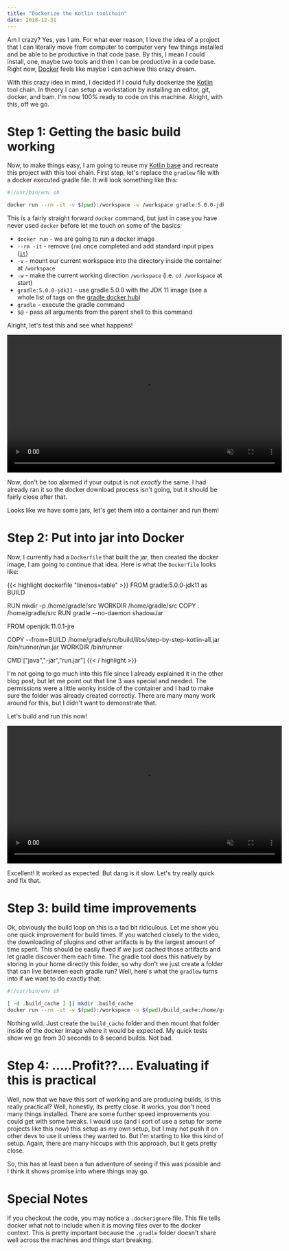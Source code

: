 ```yaml
---
title: "Dockerize the Kotlin toolchain"
date: 2018-12-31
---
```


Am I crazy? Yes, yes I am. For what ever reason, I love the idea of a project that I can literally move from computer to computer very few things installed and be able to be productive in that code base. By this, I mean I could install, one, maybe two tools and then I can be productive in a code base. Right now, [Docker](https://www.docker.com/) feels like maybe I can achieve this crazy dream.

With this crazy idea in mind, I decided if I could fully dockerize the [Kotlin](https://kotlinlang.org/) tool chain. In theory I can setup a workstation by installing an editor, git, docker, and bam. I'm now 100% ready to code on this machine. Alright, with this, off we go.

# Step 1: Getting the basic build working

Now, to make things easy, I am going to reuse my [Kotlin base](https://blog.baens.net/posts/step-by-step-kotlin/) and recreate this project with this tool chain. First step, let's replace the `gradlew` file with a docker executed gradle file. It will look something like this:

```bash
#!/usr/bin/env sh

docker run --rm -it -v $(pwd):/workspace -w /workspace gradle:5.0.0-jdk11 gradle $@
```

This is a fairly straight forward `docker` command, but just in case you have never used `docker` before let me touch on some of the basics:

* `docker run` - we are going to run a docker image
* `--rm -it` - remove (`rm`) once completed and add standard input pipes ([`it`](https://docs.docker.com/engine/reference/commandline/run/#assign-name-and-allocate-pseudo-tty---name--it))
* `-v` - mount our current workspace into the directory inside the container at `/workspace`
* `-w` - make the current working direction `/workspace` (i.e. `cd /workspace` at start)
* `gradle:5.0.0-jdk11` - use gradle 5.0.0 with the JDK 11 image (see a whole list of tags on the [gradle docker hub](https://hub.docker.com/_/gradle/))
* `gradle` - execute the gradle command
* `$@` - pass all arguments from the parent shell to this command

Alright, let's test this and see what happens!

<video width="640" autoplay playsinline loop muted>
    <source src="/videos/gradle-first-build.mov" type="video/mp4">
</video>

Now, don't be too alarmed if your output is not _*exactly*_ the same. I had already ran it so the docker download process isn't going, but it should be fairly close after that.

Looks like we have some jars, let's get them into a container and run them!

# Step 2: Put into jar into Docker

Now, I currently had a `Dockerfile` that built the jar, then created the docker image, I am going to continue that idea. Here is what the `Dockerfile` looks like:

{{< highlight dockerfile "linenos=table" >}}
FROM gradle:5.0.0-jdk11 as BUILD

RUN mkdir -p /home/gradle/src
WORKDIR /home/gradle/src
COPY . /home/gradle/src
RUN gradle --no-daemon shadowJar

FROM openjdk:11.0.1-jre

COPY --from=BUILD /home/gradle/src/build/libs/step-by-step-kotlin-all.jar /bin/runner/run.jar
WORKDIR /bin/runner

CMD ["java","-jar","run.jar"]
{{< / highlight >}}

I'm not going to go much into this file since I already explained it in the other blog post, but let me point out that line 3 was special and needed. The permissions were a little wonky inside of the container and I had to make sure the folder was already created correctly. There are many many work around for this, but I didn't want to demonstrate that.

Let's build and run this now!

<video width="640" autoplay playsinline loop muted>
    <source src="/videos/docker-build-and-run.mov" type="video/mp4">
</video>

Excellent! It worked as expected. But dang is it slow. Let's try really quick and fix that. 

# Step 3: build time improvements

Ok, obviously the build loop on this is a tad bit ridiculous. Let me show you one quick improvement for build times. If you watched closely to the video, the downloading of plugins and other artifacts is by the largest amount of time spent. This should be easily fixed if we just cached those artifacts and let gradle discover them each time. The gradle tool does this natively by storing in your home directly this folder, so why don't we just create a folder that can live between each gradle run? Well, here's what the `gradlew` turns into if we want to do exactly that:

```sh
#!/usr/bin/env sh

[ -d .build_cache ] || mkdir .build_cache
docker run --rm -it -v $(pwd):/workspace -v $(pwd)/build_cache:/home/gradle/.gradle -w /workspace gradle:5.0.0-jdk11 gradle --no-daemon $@
```

Nothing wild. Just create the `build_cache` folder and then mount that folder inside of the docker image where it would be expected. My quick tests show we go from 30 seconds to 8 second builds. Not bad.

# Step 4: .....Profit??.... Evaluating if this is practical

Well, now that we have this sort of working and are producing builds, is this really practical? Well, honestly, its pretty close. It works, you don't need many things installed. There are some further speed improvements you could get with some tweaks. I would use (and I sort of use a setup for some projects like this now) this setup as my own setup, but I may not push it on other devs to use it unless they wanted to. But I'm starting to like this kind of setup. Again, there are many hiccups with this approach, but it gets pretty close.

So, this has at least been a fun adventure of seeing if this was possible and I think it shows promise into where things may go. 

# Special Notes

If you checkout the code, you may notice a `.dockerignore` file. This file tells docker what not to include when it is moving files over to the docker context. This is pretty important because the `.gradle` folder doesn't share well across the machines and things start breaking. 
